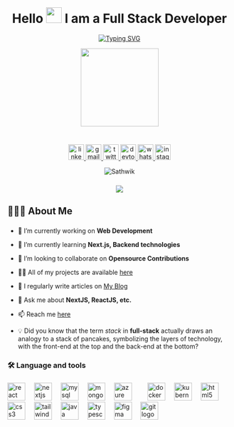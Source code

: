 <br clear="both">

<h1 align="center">Hello <img src="https://media.giphy.com/media/hvRJCLFzcasrR4ia7z/giphy.gif" width="35"> I am a Full Stack Developer</h3>

<p align="center">
    <a href="https://git.io/typing-svg"><img src="https://readme-typing-svg.herokuapp.com?font=Fira+Code&size=23&pause=1000&width=500&lines=I+am+passionate+Full+Stack+Developer;Enthusiastic+to+develop+websites" alt="Typing SVG" /></a>
</p>

<div align="center">
  <img height="175" src="https://www.sathwikpericherla.in/assets/myimage-DL8MvZi3.jpeg"  />
</div>

###
 
<br clear="both">

<div align="center">
  <a href="https://www.linkedin.com/in/sathwikvarma93/" target="blank">
    <img src="https://img.shields.io/static/v1?message=LinkedIn&logo=linkedin&label=&color=0077B5&logoColor=white&labelColor=&style=flat" height="35" alt="linkedin logo"  />
  </a>
  <a href="mailto:mail@sathwikpericherla.in" target="blank">
    <img src="https://img.shields.io/static/v1?message=Gmail&logo=gmail&label=&color=D14836&logoColor=white&labelColor=&style=flat" height="35" alt="gmail logo"  />
  </a>
  <a href="https://twitter.com/sathwikvarma93" target="blank">
    <img src="https://img.shields.io/static/v1?message=Twitter&logo=twitter&label=&color=1DA1F2&logoColor=white&labelColor=&style=flat" height="35" alt="twitter logo"  />
  </a>
  <a href="https://www.sathwikpericherla.in" target="blank">
  <img src="https://img.shields.io/static/v1?message=Portfolio&logo=vite&label=&color=0A0A0A&logoColor=white&labelColor=&style=flat" height="35" alt="devto logo"  />
  </a>
  <a href="https://wa.me/+917893295967" target="blank">
    <img src="https://img.shields.io/static/v1?message=Whatsapp&logo=whatsapp&label=&color=25D366&logoColor=white&labelColor=&style=flat" height="35" alt="whatsapp logo"  />
  </a>
  <a href="https://www.instagram.com/sathwikvarma93/" target="blank">
    <img src="https://img.shields.io/static/v1?message=Instagram&logo=instagram&label=&color=E4405F&logoColor=white&labelColor=&style=flat" height="35" alt="instagram logo"  />
  </a>
</div>

<p align="center"><img align="center" src="https://github-readme-streak-stats.herokuapp.com/?user=SathwikPericherla&theme=transparent&hide_border=true" alt="Sathwik" /></p>

###

<div align="center">
  <img src="https://visitor-badge.laobi.icu/badge?page_id=SathwikPericherla.SathwikPericherla&right_color=darkgray"  />
</div>

###

<h2 align="left">👨🏻‍💻 About Me</h2>

###


- 🔭 I’m currently working on **Web Development**

- 🌱 I’m currently learning **Next.js, Backend technologies**

- 👯 I’m looking to collaborate on **Opensource Contributions**
  
<!-- - 🤝 I’m looking for help with **Opensource Contributions** -->

- 👨‍💻 All of my projects are available [here](https://www.sathwikpericherla.in)

- 📝 I regularly write articles on [My Blog](https://www.sathwikpericherla.in)

- 💬 Ask me about **NextJS, ReactJS, etc.**

- 📫 Reach me [here](mailto:mail@sathwikpericherla.in)

<!-- - 📄 Know about my experiences [Here!]() -->

- 💡 Did you know that the term *stack* in **full-stack** actually draws an analogy to a stack of pancakes, symbolizing the layers of technology, with the front-end at the top and the back-end at the bottom?


<h3 align="left">🛠 Language and tools</h3>

###

<div align="left">
  <img src="https://cdn.jsdelivr.net/gh/devicons/devicon/icons/react/react-original.svg" height="40" alt="react logo"  />
  <img width="12" />
  <img src="https://img.shields.io/badge/Next.js-000000?logo=nextdotjs&logoColor=white&style=for-the-badge" height="40" alt="nextjs logo"  />
  <img width="12" />
  <img src="https://cdn.jsdelivr.net/gh/devicons/devicon/icons/mysql/mysql-original.svg" height="40" alt="mysql logo"  />
  <img width="12" />
  <img src="https://cdn.jsdelivr.net/gh/devicons/devicon/icons/mongodb/mongodb-original.svg" height="40" alt="mongodb logo"  />
  <img width="12" />
  <img src="https://cdn.jsdelivr.net/gh/devicons/devicon/icons/azure/azure-original.svg" height="40" alt="azure logo"  />
  <img width="12" />
  <img width="12" />
  <img src="https://cdn.jsdelivr.net/gh/devicons/devicon/icons/docker/docker-original.svg" height="40" alt="docker logo"  />
  <img width="12" />
  <img src="https://cdn.jsdelivr.net/gh/devicons/devicon/icons/kubernetes/kubernetes-plain.svg" height="40" alt="kubernetes logo"  />
  <img width="12" />
  <img src="https://cdn.jsdelivr.net/gh/devicons/devicon/icons/html5/html5-original.svg" height="40" alt="html5 logo"  />
  <img width="12" />
  <img src="https://cdn.jsdelivr.net/gh/devicons/devicon/icons/css3/css3-original.svg" height="40" alt="css3 logo"  />
  <img width="12" />
  <img src="https://cdn.simpleicons.org/tailwindcss/06B6D4" height="40" alt="tailwindcss logo"  />
  <img width="12" />
  <img src="https://cdn.jsdelivr.net/gh/devicons/devicon/icons/java/java-original.svg" height="40" alt="java logo"  />
  <img width="12" />
  <img src="https://skillicons.dev/icons?i=ts" height="40" alt="typescript logo"  />
  <img width="12" />
  <img src="https://cdn.jsdelivr.net/gh/devicons/devicon/icons/figma/figma-original.svg" height="40" alt="figma logo"  />
  <img width="12" />
  <img src="https://skillicons.dev/icons?i=git" height="40" alt="git logo"  />
</div>

###
